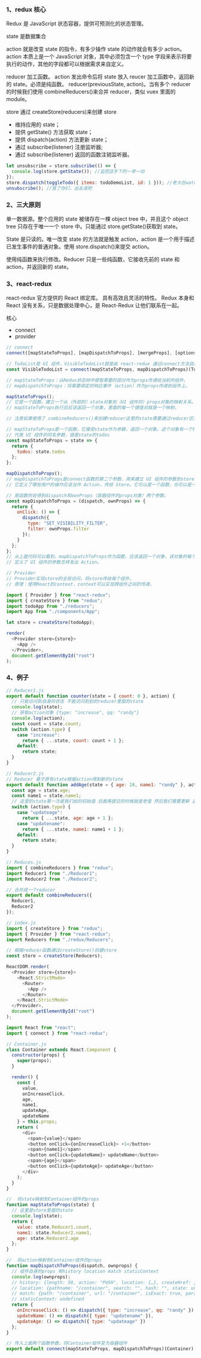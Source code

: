 ### 1、redux 核心

Redux 是 JavaScript 状态容器，提供可预测化的状态管理。

state 是数据集合

action 就是改变 state 的指令，有多少操作 state 的动作就会有多少 action。action 本质上是一个 JavaScript 对象，其中必须包含一个 type 字段来表示将要执行的动作，其他的字段都可以根据需求来自定义。

reducer 加工函数。 action 发出命令后将 state 放入 reucer 加工函数中，返回新的 state。必须是纯函数。
reducer(previousState, action)。当有多个 reducer 的时候我们使用 combineReducers()来合并 reducer，类似 vuex 里面的 module。

store 通过 createStore(reducers)来创建 store

- 维持应用的 state；
- 提供 getState() 方法获取 state；
- 提供 dispatch(action) 方法更新 state；
- 通过 subscribe(listener) 注册监听器;
- 通过 subscribe(listener) 返回的函数注销监听器。

```js
let unsubscribe = store.subscribe(() => {
  console.log(store.getState()); //监控这手下的一举一动
});
store.dispatch(toggleTodo({ items: todoDemoList, id: 1 })); //老大在watching，小心翼翼。
unsubscribe(); //放了你们，出去浪吧
```

### 2、三大原则

单一数据源。整个应用的 state 被储存在一棵 object tree 中，并且这个 object tree 只存在于唯一一个 store 中。只能通过 store.getState()获取到 state。

State 是只读的。唯一改变 state 的方法就是触发 action，action 是一个用于描述已发生事件的普通对象。使用 store.dispatch()来提交 action。

使用纯函数来执行修改。Reducer 只是一些纯函数，它接收先前的 state 和 action，并返回新的 state。

### 3、react-redux

react-redux 官方提供的 React 绑定库。 具有高效且灵活的特性。
Redux 本身和 React 没有关系，只是数据处理中心，是 React-Redux 让他们联系在一起。

核心

- connect
- provider

```js
// connect
connect([mapStateToProps], [mapDispatchToProps], [mergeProps], [options]);

// TodoList是 UI 组件，VisibleTodoList就是由 react-redux 通过connect方法自动生成的容器组件
const VisibleTodoList = connect(mapStateToProps, mapDispatchToProps)(TodoList);

// mapStateToProps：从Redux状态树中提取需要的部分作为props传递给当前的组件。
// mapDispatchToProps：将需要绑定的响应事件（action）作为props传递到组件上。

mapStateToProps();
// 它是一个函数，建立一个从（外部的）state对象到（UI 组件的）props对象的映射关系。
// mapStateToProps执行后应该返回一个对象，里面的每一个键值对就是一个映射。

// 注意如果使用了 combineReducers()来创建reducer这里的state需要通过reducer区分，类似vuex里的module

// mapStateToProps是一个函数，它接受state作为参数，返回一个对象。这个对象有一个todos属性，
// 代表 UI 组件的同名参数，值是state的todos
const mapStateToProps = state => {
  return {
    todos: state.todos
  };
};

mapDispatchToProps();
// mapDispatchToProps是connect函数的第二个参数，用来建立 UI 组件的参数到store.dispatch方法的映射。
// 它定义了哪些用户的操作应该当作 Action，传给 Store。它可以是一个函数，也可以是一个对象。

// 是函数则会得到dispatch和ownProps（容器组件的props对象）两个参数。
const mapDispatchToProps = (dispatch, ownProps) => {
  return {
    onClick: () => {
      dispatch({
        type: "SET_VISIBILITY_FILTER",
        filter: ownProps.filter
      });
    }
  };
};
// 从上面代码可以看到，mapDispatchToProps作为函数，应该返回一个对象，该对象的每个键值对都是一个映射，
// 定义了 UI 组件的参数怎样发出 Action。

// Provider
// Provider实现store的全局访问，将store传给每个组件。
// 原理：使用React的context，context可以实现跨组件之间的传递。

import { Provider } from "react-redux";
import { createStore } from "redux";
import todoApp from "./reducers";
import App from "./components/App";

let store = createStore(todoApp);

render(
  <Provider store={store}>
    <App />
  </Provider>,
  document.getElementById("root")
);
```

### 4、例子

```js
// Reducer1.js
export default function counter(state = { count: 0 }, action) {
  // 只能访问到自身的状态 不能访问到别的reducer里面的state
  console.log(state);
  // 获取action对象 {type: "increase", qq: "randy"}
  console.log(action);
  const count = state.count;
  switch (action.type) {
    case "increase":
      return { ...state, count: count + 1 };
    default:
      return state;
  }
}

// Reducer2.js
// Reducer 基于原有state根据action得到新的state
export default function addAge(state = { age: 24, name1: "randy" }, action) {
  const age = state.age;
  const name1 = state.name1;
  // 这里的state第一次是我们给的初始值 后面再提交的时候就是老值 然后我们需要更新 返回新的state
  switch (action.type) {
    case "updateage":
      return { ...state, age: age + 1 };
    case "updatename":
      return { ...state, name1: name1 + 1 };
    default:
      return state;
  }
}

// Reduces.js
import { combineReducers } from "redux";
import Reducer1 from "./Reducer1";
import Reducer2 from "./Reducer2";

// 合并成一个reducer
export default combineReducers({
  Reducer1,
  Reducer2
});

// index.js
import { createStore } from "redux";
import { Provider } from "react-redux";
import Reducers from "./redux/Reducers";

// 根据reducer函数通过createStore()创建store
const store = createStore(Reducers);

ReactDOM.render(
  <Provider store={store}>
    <React.StrictMode>
      <Router>
        <App />
      </Router>
    </React.StrictMode>
  </Provider>,
  document.getElementById("root")
);

import React from "react";
import { connect } from "react-redux";

// Container.js
class Container extends React.Component {
  constructor(props) {
    super(props);
  }

  render() {
    const {
      value,
      onIncreaseClick,
      age,
      name1,
      updateAge,
      updateName
    } = this.props;
    return (
      <div>
        <span>{value}</span>
        <button onClick={onIncreaseClick}> +1</button>
        <span>{name1}</span>
        <button onClick={updateName}> updateName</button>
        <span>{age}</span>
        <button onClick={updateAge}> updateAge</button>
      </div>
    );
  }
}

//  将state映射到Container组件的props
function mapStateToProps(state) {
  // 这里是store里面的state
  console.log(state);
  return {
    value: state.Reducer1.count,
    name1: state.Reducer2.name1,
    age: state.Reducer2.age
  };
}

//  将action映射到Container组件的props
function mapDispatchToProps(dispatch, ownprops) {
  // 组件自身的props 有history location match staticContext
  console.log(ownprops);
  // history: {length: 50, action: "PUSH", location: {…}, createHref: ƒ, push: ƒ, …}
  // location: {pathname: "/container", search: "", hash: "", state: undefined, key: "j3yu28"}
  // match: {path: "/container", url: "/container", isExact: true, params: {…}}
  // staticContext: undefined
  return {
    onIncreaseClick: () => dispatch({ type: "increase", qq: "randy" }),
    updateName: () => dispatch({ type: "updatename" }),
    updateAge: () => dispatch({ type: "updateage" })
  };
}

// 传入上面两个函数参数，将Container组件变为容器组件
export default connect(mapStateToProps, mapDispatchToProps)(Container);
```
